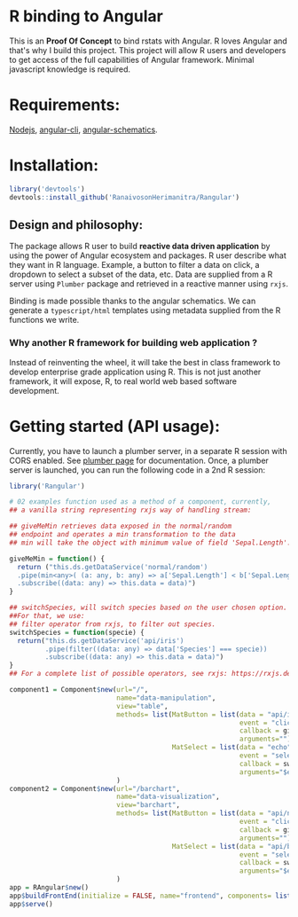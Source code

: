 # R binding to Angular
This is an **Proof Of Concept** to bind rstats with Angular. R loves Angular and that's why I build this project.
This project will allow R users and developers to get access of the full capabilities of Angular framework. Minimal javascript knowledge is required.

# Requirements:

[Nodejs](https://nodejs.org/en/download/), [angular-cli](https://angular.io/cli), [angular-schematics](https://blog.angular.io/schematics-an-introduction-dc1dfbc2a2b2).

# Installation:

```r
library('devtools')
devtools::install_github('RanaivosonHerimanitra/Rangular')
```


## Design and philosophy:

The package allows R user to build **reactive data driven application** by using the power of Angular ecosystem and packages. R user describe what they want in R language. Example, a button to filter a data on click, a dropdown to select a subset of the data, etc. Data are supplied from a R server using `Plumber` package and retrieved in a reactive manner using `rxjs`.

Binding is made possible thanks to the angular schematics.  We can generate a `typescript/html` templates using metadata supplied from the R functions we write.

### Why another R framework for building web application ?

Instead of reinventing the wheel, it will take the best in class framework to develop enterprise grade application using R. 
This is not just another framework, it will expose, R, to real world web based software development.

# Getting started (API usage):

Currently, you have to launch a plumber server, in a separate R session with CORS enabled. See [plumber page](https://www.rplumber.io/) for documentation. Once, a plumber server is launched, you can run the following code in a 2nd R session:

```r
library('Rangular')

# 02 examples function used as a method of a component, currently, 
## a vanilla string representing rxjs way of handling stream:

## giveMeMin retrieves data exposed in the normal/random 
## endpoint and operates a min transformation to the data
## min will take the object with minimum value of field 'Sepal.Length'.

giveMeMin = function() {
  return ("this.ds.getDataService('normal/random')
  .pipe(min<any>( (a: any, b: any) => a['Sepal.Length'] < b['Sepal.Length'] ? -1 : 1))
  .subscribe((data: any) => this.data = data)")
}

## switchSpecies, will switch species based on the user chosen option. 
##For that, we use:
## filter operator from rxjs, to filter out species.
switchSpecies = function(specie) {
  return("this.ds.getDataService('api/iris')
         .pipe(filter((data: any) => data['Species'] === specie))
         .subscribe((data: any) => this.data = data)")
}
## For a complete list of possible operators, see rxjs: https://rxjs.dev/api/operators

component1 = Component$new(url="/",
                           name="data-manipulation",
                           view="table",
                           methods= list(MatButton = list(data = "api/iris", 
                                                          event = "click",
                                                          callback = giveMeMin, 
                                                          arguments=""),
                                         MatSelect = list(data = "echo", 
                                                          event = "selectionChange",
                                                          callback = switchSpecies, 
                                                          arguments="$event"))
                           )
component2 = Component$new(url="/barchart",
                           name="data-visualization",
                           view="barchart",
                           methods= list(MatButton = list(data = "api/normal/random", 
                                                          event = "click",
                                                          callback = giveMeMin, 
                                                          arguments=""),
                                         MatSelect = list(data = "api/binomial/random", 
                                                          event = "selectionChange",
                                                          callback = switchSpecies, 
                                                          arguments="$event"))
                           )
app = RAngular$new()
app$buildFrontEnd(initialize = FALSE, name="frontend", components= list(component1, component2))
app$serve()
```